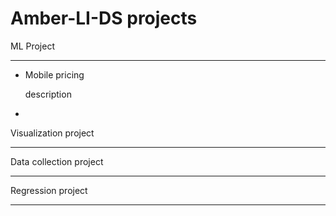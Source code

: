 # Amber-LI-DS projects
ML Project

------------
- Mobile pricing

     description

- 

Visualization project 

------------

Data collection project 

------------

Regression project 

------------

